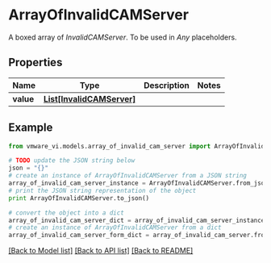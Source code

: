 # ArrayOfInvalidCAMServer

A boxed array of *InvalidCAMServer*. To be used in *Any* placeholders. 

## Properties
Name | Type | Description | Notes
------------ | ------------- | ------------- | -------------
**value** | [**List[InvalidCAMServer]**](InvalidCAMServer.md) |  | 

## Example

```python
from vmware_vi.models.array_of_invalid_cam_server import ArrayOfInvalidCAMServer

# TODO update the JSON string below
json = "{}"
# create an instance of ArrayOfInvalidCAMServer from a JSON string
array_of_invalid_cam_server_instance = ArrayOfInvalidCAMServer.from_json(json)
# print the JSON string representation of the object
print ArrayOfInvalidCAMServer.to_json()

# convert the object into a dict
array_of_invalid_cam_server_dict = array_of_invalid_cam_server_instance.to_dict()
# create an instance of ArrayOfInvalidCAMServer from a dict
array_of_invalid_cam_server_form_dict = array_of_invalid_cam_server.from_dict(array_of_invalid_cam_server_dict)
```
[[Back to Model list]](../README.md#documentation-for-models) [[Back to API list]](../README.md#documentation-for-api-endpoints) [[Back to README]](../README.md)


